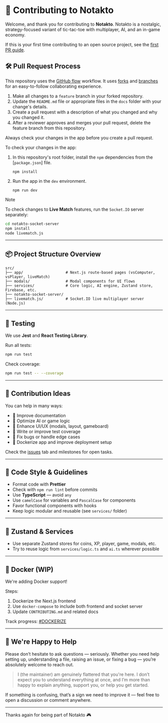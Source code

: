 # 🤝 Contributing to Notakto

Welcome, and thank you for contributing to **Notakto**. Notakto is a nostalgic, strategy-focused variant of tic-tac-toe with multiplayer, AI, and an in-game economy.

If this is your first time contributing to an open source project, see the [first PR guide][1].

## 🛠️ Pull Request Process

This repository uses the [GitHub flow][2] workflow. It uses [forks][3] and [branches][4] for an easy-to-follow collaborating experience.

1. Make all changes to a `feature` branch in your forked repository.
1. Update the `README.md` file or appropriate files in the `docs` folder with your change's details.
1. Create a pull request with a description of what you changed and why you changed it.
1. After a reviewer approves and merges your pull request, delete the feature branch from this repository.

Always check your changes in the app before you create a pull request.

To check your changes in the app:

1. In this repository's root folder, install the `npm` dependencies from the [`package.json`] file.

    ```console
    npm install
    ```

1. Run the app in the `dev` environment.

    ```console
    npm run dev
    ```

> [!NOTE]
> To check changes to **Live Match** features, run the `Socket.IO` server separately:
>
> ```bash
> cd notakto-socket-server
> npm install
> node livematch.js
> ```

---

## 📦 Project Structure Overview

```
src/
├── app/                   # Next.js route-based pages (vsComputer, vsPlayer, liveMatch)
├── modals/                # Modal components for UI flows
├── services/              # Core logic, AI engine, Zustand store, Firebase, etc.
├── notakto-socket-server/
├── livematch.js/          # Socket.IO live multiplayer server (Node.js)
```

---

## 🧪 Testing

We use **Jest** and **React Testing Library**.

Run all tests:

```bash
npm run test
```

Check coverage:

```bash
npm run test -- --coverage
```

---

## 📁 Contribution Ideas

You can help in many ways:

* 📄 Improve documentation
* 🧠 Optimize AI or game logic
* 💬 Enhance UI/UX (modals, layout, gameboard)
* 🧪 Write or improve test coverage
* 🐛 Fix bugs or handle edge cases
* 🐳 Dockerize app and improve deployment setup

Check the [issues](https://github.com/rakshitg600/notakto-website/issues) tab and milestones for open tasks.

---

## 🧹 Code Style & Guidelines

* Format code with **Prettier**
* Check with `npm run lint` before commits
* Use **TypeScript** — avoid `any`
* Use `camelCase` for variables and `PascalCase` for components
* Favor functional components with hooks
* Keep logic modular and reusable (see `services/` folder)

---

## 🔧 Zustand & Services

* Use separate Zustand stores for coins, XP, player, game, modals, etc.
* Try to reuse logic from `services/logic.ts` and `ai.ts` wherever possible

---

## 🐳 Docker (WIP)

We're adding Docker support!

Steps:

1. Dockerize the Next.js frontend
2. Use `docker-compose` to include both frontend and socket server
3. Update `CONTRIBUTING.md` and related docs

Track progress: [#DOCKERIZE](https://github.com/Rakshitg600/notakto-website/issues/13)

---

## 🙋 We're Happy to Help

Please don’t hesitate to ask questions — seriously. Whether you need help setting up, understanding a file, raising an issue, or fixing a bug — you’re absolutely welcome to reach out.

> I (the maintainer) am genuinely flattered that you're here. I don’t expect you to understand everything at once, and I’m more than happy to explain anything, support you, or help you get started.

If something is confusing, that’s a sign we need to improve it — feel free to open a discussion or comment anywhere.

---

Thanks again for being part of Notakto 🎮

[1]: ./FIRST_PR.md
[2]: https://docs.github.com/en/get-started/using-github/github-flow
[3]: https://docs.github.com/en/pull-requests/collaborating-with-pull-requests/working-with-forks/about-forks
[4]: https://docs.github.com/en/pull-requests/collaborating-with-pull-requests/proposing-changes-to-your-work-with-pull-requests/about-branches
